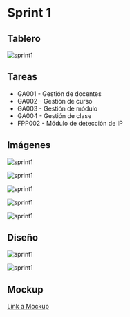 # Sprint 1

## Tablero

![sprint1](./../../assets/imagenes/sprint1.png)

## Tareas

- GA001 - Gestión de docentes
- GA002 - Gestión de curso
- GA003 - Gestión de módulo
- GA004 - Gestión de clase
- FPP002 - Módulo de detección de IP

## Imágenes

![sprint1](./../../assets/imagenes/GA001.png)

![sprint1](./../../assets/imagenes/GA002.png)

![sprint1](./../../assets/imagenes/GA003.png)

![sprint1](./../../assets/imagenes/GA004.png)

![sprint1](./../../assets/imagenes/FPP002.png)


## Diseño

![sprint1](./../../assets/imagenes/rodo01.png)

![sprint1](./../../assets/imagenes/rodo02.png)

## Mockup

[Link a Mockup](https://wireframepro.mockflow.com/view/M86309bfcb2488b040f080df6da4c8cfe1597973719915#/page/39066e7f8ea2473f8b70a08946c682bc)